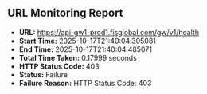 ## URL Monitoring Report

- **URL:** https://api-gw1-prod1.fisglobal.com/gw/v1/health
- **Start Time:** 2025-10-17T21:40:04.305081
- **End Time:** 2025-10-17T21:40:04.485071
- **Total Time Taken:** 0.17999 seconds
- **HTTP Status Code:** 403
- **Status:** Failure
- **Failure Reason:** HTTP Status Code: 403
